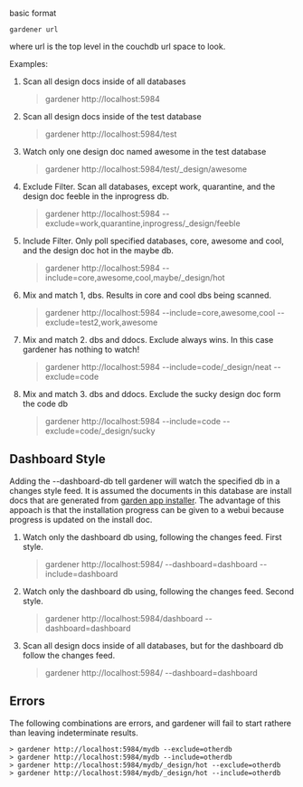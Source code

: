 basic format

    gardener url


where url is the top level in the couchdb url space to look.

Examples:



1. Scan all design docs inside of all databases

    > gardener http://localhost:5984

2. Scan all design docs inside of the test database

    > gardener http://localhost:5984/test

3. Watch only one design doc named awesome in the test database

    > gardener http://localhost:5984/test/_design/awesome

5. Exclude Filter. Scan all databases, except work, quarantine, and the design doc feeble in the inprogress db.

    > gardener http://localhost:5984 --exclude=work,quarantine,inprogress/_design/feeble

6. Include Filter. Only poll specified databases, core, awesome and cool, and the design doc hot in the maybe db.

    > gardener http://localhost:5984 --include=core,awesome,cool,maybe/_design/hot

7. Mix and match 1, dbs. Results in core and cool dbs being scanned.

    > gardener http://localhost:5984 --include=core,awesome,cool --exclude=test2,work,awesome

8. Mix and match 2. dbs and ddocs. Exclude always wins. In this case gardener has nothing to watch!

    > gardener http://localhost:5984 --include=code/_design/neat --exclude=code

9. Mix and match 3. dbs and ddocs. Exclude the sucky design doc form the code db

    > gardener http://localhost:5984 --include=code --exclude=code/_design/sucky


Dashboard Style
---------------

Adding the --dashboard-db tell gardener will watch the specified db in a changes style feed. It is assumed the documents in this database are install docs that are generated from [garden app installer](https://github.com/garden20/garden-core). The advantage of this appoach is that the installation progress can be given to a webui because progress is updated on the install doc.

1. Watch only the dashboard db using, following the changes feed. First style.

    > gardener http://localhost:5984/ --dashboard=dashboard --include=dashboard

2. Watch only the dashboard db using, following the changes feed. Second style.

    > gardener http://localhost:5984/dashboard --dashboard=dashboard

3. Scan all design docs inside of all databases, but for the dashboard db follow the changes feed.

    > gardener http://localhost:5984/ --dashboard=dashboard


Errors
--------

The following combinations are errors, and gardener will fail to start rathere than leaving indeterminate results.

    > gardener http://localhost:5984/mydb --exclude=otherdb
    > gardener http://localhost:5984/mydb --include=otherdb
    > gardener http://localhost:5984/mydb/_design/hot --exclude=otherdb
    > gardener http://localhost:5984/mydb/_design/hot --include=otherdb








